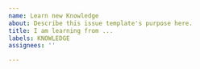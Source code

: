 ```yaml
---
name: Learn new Knowledge
about: Describe this issue template's purpose here.
title: I am learning from ...
labels: KNOWLEDGE
assignees: ''

---
```



